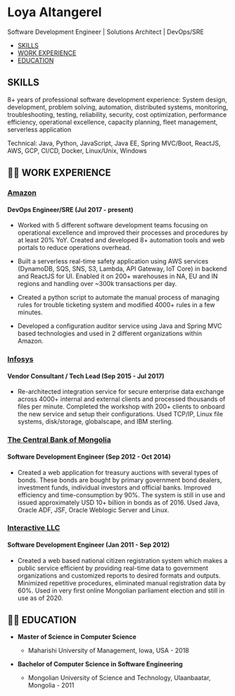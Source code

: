 # Loya Altangerel
Software Development Engineer | Solutions Architect | DevOps/SRE

* [SKILLS](#SKILLS)
* [WORK EXPERIENCE](#man_technologist-WORK-EXPERIENCE)
* [EDUCATION](#:man_student:-EDUCATION)

## SKILLS
8+ years of professional software development experience: System design, development, problem solving, automation, distributed systems, monitoring, troubleshooting, testing, reliability, security, cost optimization, performance efficiency, operational excellence, capacity planning, fleet management, serverless application

Technical: Java, Python, JavaScript, Java EE, Spring MVC/Boot, ReactJS, AWS, GCP, CI/CD, Docker, Linux/Unix, Windows

## :man_technologist: WORK EXPERIENCE

### [Amazon](https://www.amazon.com/)
#### DevOps Engineer/SRE (Jul 2017 - present)
- Worked with 5 different software development teams focusing on operational excellence and improved their processes and procedures by at least 20% YoY. Created and developed 8+ automation tools and web portals to reduce operations overhead.

- Built a serverless real-time safety application using AWS services (DynamoDB, SQS, SNS, S3, Lambda, API Gateway, IoT Core) in backend and ReactJS for UI. Enabled it on 200+ warehouses in NA, EU and IN regions and handling over ~300k transactions per day.

- Created a python script to automate the manual process of managing rules for trouble ticketing system and modified 4000+ rules in a few minutes.

- Developed a configuration auditor service using Java and Spring MVC based technologies and used in 2 different organizations within Amazon.

### [Infosys](https://www.infosys.com/)
#### Vendor Consultant / Tech Lead (Sep 2015 - Jul 2017)
- Re-architected integration service for secure enterprise data exchange across 4000+ internal and external clients and processed thousands of files per minute. Completed the workshop with 200+ clients to onboard the new service and setup their configurations. Used TCP/IP, Linux file systems, disk/storage, globalscape, and IBM sterling.

### [The Central Bank of Mongolia](https://www.mongolbank.mn/eng/default.aspx)
#### Software Development Engineer (Sep 2012 - Oct 2014)
- Created a web application for treasury auctions with several types of bonds. These bonds are bought by primary government bond dealers, investment funds, individual investors and official banks. Improved efficiency and time-consumption by 90%. The system is still in use and issued approximately USD 10+ billion in bonds as of 2016. Used Java, Oracle ADF, JSF, Oracle Weblogic Server and Linux.

### [Interactive LLC](http://www.interactive.mn/)
#### Software Development Engineer (Jan 2011 - Sep 2012)
- Created a web based national citizen registration system which makes a public service efficient by providing real-time data to government organizations and customized reports to desired formats and outputs. Minimized repetitive procedures, eliminated manual registration data by 60%. Used in very first online Mongolian parliament election and still in use as of 2020.
 
## :man_student: EDUCATION 

- **Master of Science in Computer Science**
  - Maharishi University of Management, Iowa, USA - 2018

- **Bachelor of Computer Science in Software Engineering**
  - Mongolian University of Science and Technology, Ulaanbaatar, Mongolia - 2011
